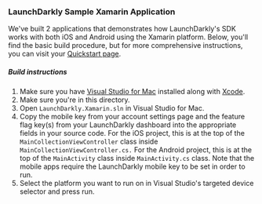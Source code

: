 ### LaunchDarkly Sample Xamarin Application
We've built 2 applications that demonstrates how LaunchDarkly's SDK works with both iOS and Android using the Xamarin platform.
Below, you'll find the basic build procedure, but for more comprehensive instructions, you can visit your [Quickstart page](https://app.launchdarkly.com/quickstart#/).
##### Build instructions

1. Make sure you have [Visual Studio for Mac](https://visualstudio.microsoft.com/vs/mac/) installed along with [Xcode](https://itunes.apple.com/us/app/xcode/id497799835?ls=1&mt=12).
2. Make sure you're in this directory.
3. Open `LaunchDarkly.Xamarin.sln` in Visual Studio for Mac.
4. Copy the mobile key from your account settings page and the feature flag key(s) from your LaunchDarkly dashboard into the appropriate fields in your source code. For the iOS project, this is at the top of the `MainCollectionViewController` class inside `MainCollectionViewController.cs.` For the Android project, this is at the top of the `MainActivity` class inside `MainActivity.cs` class. Note that the mobile apps require the LaunchDarkly mobile key to be set in order to run.
5. Select the platform you want to run on in Visual Studio's targeted device selector and press run.
